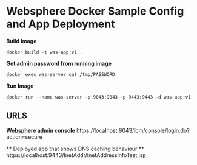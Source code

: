 # Websphere Docker Sample Config and App Deployment

**Build Image**

`docker build -t was-app:v1 .`

**Get admin password from running image**

`docker exec was-server cat /tmp/PASSWORD`

**Run Image**

`docker run --name was-server -p 9043:9043 -p 9443:9443 -d was-app:v1`

## URLS
**Websphere admin console**
https://localhost:9043/ibm/console/login.do?action=secure

** Deployed app that shows DNS caching behaviour **
https://localhost:9443/InetAddr/InetAddressInfoTest.jsp